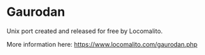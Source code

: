 # Gaurodan
Unix port created and released for free by Locomalito.

More information here:
https://www.locomalito.com/gaurodan.php
